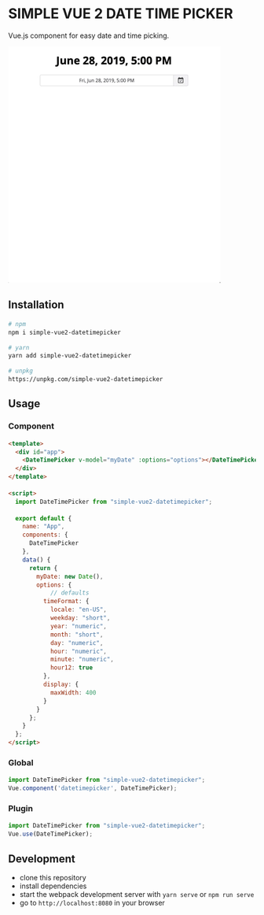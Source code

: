 # SIMPLE VUE 2 DATE TIME PICKER

Vue.js component for easy date and time picking.

![](usage.gif)

## Installation

```bash
# npm
npm i simple-vue2-datetimepicker
```

```bash
# yarn
yarn add simple-vue2-datetimepicker
```

```bash
# unpkg
https://unpkg.com/simple-vue2-datetimepicker
```

## Usage

### Component

```html
<template>
  <div id="app">
    <DateTimePicker v-model="myDate" :options="options"></DateTimePicker>
  </div>
</template>

<script>
  import DateTimePicker from "simple-vue2-datetimepicker";

  export default {
    name: "App",
    components: {
      DateTimePicker
    },
    data() {
      return {
        myDate: new Date(),
        options: {
            // defaults
          timeFormat: {
            locale: "en-US",
            weekday: "short",
            year: "numeric",
            month: "short",
            day: "numeric",
            hour: "numeric",
            minute: "numeric",
            hour12: true
          },
          display: {
            maxWidth: 400
          }
        }
      };
    }
  };
</script>
```
### Global

```javascript
import DateTimePicker from "simple-vue2-datetimepicker";
Vue.component('datetimepicker', DateTimePicker);
```

### Plugin

```javascript
import DateTimePicker from "simple-vue2-datetimepicker";
Vue.use(DateTimePicker);
```


## Development

- clone this repository
- install dependencies
- start the webpack development server with `yarn serve` or `npm run serve`
- go to `http://localhost:8080` in your browser
